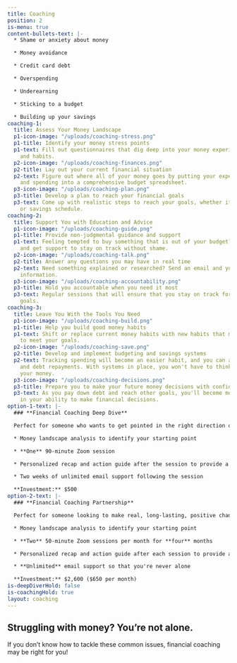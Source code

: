 ```yaml
---
title: Coaching
position: 2
is-menu: true
content-bullets-text: |-
  * Shame or anxiety about money

  * Money avoidance

  * Credit card debt

  * Overspending

  * Underearning

  * Sticking to a budget

  * Building up your savings
coaching-1:
  title: Assess Your Money Landscape
  p1-icon-image: "/uploads/coaching-stress.png"
  p1-title: Identify your money stress points
  p1-text: Fill out questionnaires that dig deep into your money experiences, mindset,
    and habits.
  p2-icon-image: "/uploads/coaching-finances.png"
  p2-title: Lay out your current financial situation
  p2-text: Figure out where all of your money goes by putting your expenses, income,
    and spending into a comprehensive budget spreadsheet.
  p3-icon-image: "/uploads/coaching-plan.png"
  p3-title: Develop a plan to reach your financial goals
  p3-text: Come up with realistic steps to reach your goals, whether it's a debt payment
    or savings schedule.
coaching-2:
  title: Support You with Education and Advice
  p1-icon-image: "/uploads/coaching-guide.png"
  p1-title: Provide non-judgmental guidance and support
  p1-text: Feeling tempted to buy something that is out of your budget? Send an email
    and get support to stay on track without shame.
  p2-icon-image: "/uploads/coaching-talk.png"
  p2-title: Answer any questions you may have in real time
  p2-text: Need something explained or researched? Send an email and you'll get the
    information.
  p3-icon-image: "/uploads/coaching-accountability.png"
  p3-title: Hold you accountable when you need it most
  p3-text: Regular sessions that will ensure that you stay on track for your financial
    goals.
coaching-3:
  title: Leave You With the Tools You Need
  p1-icon-image: "/uploads/coaching-build.png"
  p1-title: Help you build good money habits
  p1-text: Shift or replace current money habits with new habits that make it easier
    to meet your goals.
  p2-icon-image: "/uploads/coaching-save.png"
  p2-title: Develop and implement budgeting and savings systems
  p2-text: Tracking spending will become an easier habit, and you can automate savings
    and debt repayments. With systems in place, you won't have to think as much about
    your money.
  p3-icon-image: "/uploads/coaching-decisions.png"
  p3-title: Prepare you to make your future money decisions with confidence
  p3-text: As you pay down debt and reach other goals, you'll become more confident
    in your ability to make financial decisions.
option-1-text: |-
  ### **Financial Coaching Deep Dive**

  Perfect for someone who wants to get pointed in the right direction or who is looking for answers to specific questions.

  * Money landscape analysis to identify your starting point

  * **One** 90-minute Zoom session

  * Personalized recap and action guide after the session to provide a clear way forward

  * Two weeks of unlimited email support following the session

  **Investment:** $500
option-2-text: |-
  ### **Financial Coaching Partnership**

  Perfect for someone looking to make real, long-lasting, positive changes to their current financial situation.

  * Money landscape analysis to identify your starting point

  * **Two** 50-minute Zoom sessions per month for **four** months

  * Personalized recap and action guide after each session to provide a clear way forward

  * **Unlimited** email support so that you're never alone

  **Investment:** $2,600 ($650 per month)
is-deepDiverHold: false
is-coachingHold: true
layout: coaching
---
```


## Struggling with money? You’re not alone.
If you don’t know how to tackle these common issues, financial coaching may be right for you!
